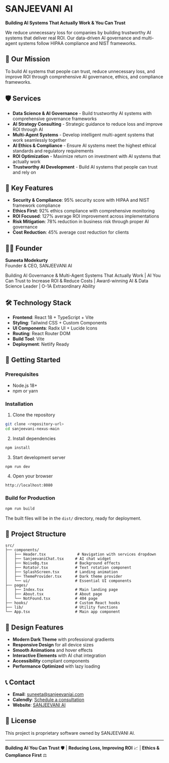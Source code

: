 # SANJEEVANI AI

**Building AI Systems That Actually Work & You Can Trust**

We reduce unnecessary loss for companies by building trustworthy AI systems that deliver real ROI. Our data-driven AI governance and multi-agent systems follow HIPAA compliance and NIST frameworks.

## 🎯 Our Mission

To build AI systems that people can trust, reduce unnecessary loss, and improve ROI through comprehensive AI governance, ethics, and compliance frameworks.

## 🛡️ Services

- **Data Science & AI Governance** - Build trustworthy AI systems with comprehensive governance frameworks
- **AI Strategy Consulting** - Strategic guidance to reduce loss and improve ROI through AI
- **Multi-Agent Systems** - Develop intelligent multi-agent systems that work seamlessly together
- **AI Ethics & Compliance** - Ensure AI systems meet the highest ethical standards and regulatory requirements
- **ROI Optimization** - Maximize return on investment with AI systems that actually work
- **Trustworthy AI Development** - Build AI systems that people can trust and rely on

## 🚀 Key Features

- **Security & Compliance**: 95% security score with HIPAA and NIST framework compliance
- **Ethics First**: 92% ethics compliance with comprehensive monitoring
- **ROI Focused**: 127% average ROI improvement across implementations
- **Risk Mitigation**: 78% reduction in business risk through proper AI governance
- **Cost Reduction**: 45% average cost reduction for clients

## 👩‍💼 Founder

**Suneeta Modekurty**  
Founder & CEO, SANJEEVANI AI

Building AI Governance & Multi-Agent Systems That Actually Work | AI You Can Trust to Increase ROI & Reduce Costs | Award-winning AI & Data Science Leader | O-1A Extraordinary Ability

## 🛠️ Technology Stack

- **Frontend**: React 18 + TypeScript + Vite
- **Styling**: Tailwind CSS + Custom Components
- **UI Components**: Radix UI + Lucide Icons
- **Routing**: React Router DOM
- **Build Tool**: Vite
- **Deployment**: Netlify Ready

## 🚀 Getting Started

### Prerequisites
- Node.js 18+ 
- npm or yarn

### Installation

1. Clone the repository
```bash
git clone <repository-url>
cd sanjeevani-nexus-main
```

2. Install dependencies
```bash
npm install
```

3. Start development server
```bash
npm run dev
```

4. Open your browser
```
http://localhost:8080
```

### Build for Production

```bash
npm run build
```

The built files will be in the `dist/` directory, ready for deployment.

## 📁 Project Structure

```
src/
├── components/
│   ├── Header.tsx              # Navigation with services dropdown
│   ├── SanjeevaniChat.tsx     # AI chat widget
│   ├── NoiseBg.tsx            # Background effects
│   ├── Rotator.tsx            # Text rotation component
│   ├── SplashScreen.tsx       # Landing animation
│   ├── ThemeProvider.tsx      # Dark theme provider
│   └── ui/                    # Essential UI components
├── pages/
│   ├── Index.tsx              # Main landing page
│   ├── About.tsx              # About page
│   └── NotFound.tsx           # 404 page
├── hooks/                     # Custom React hooks
├── lib/                       # Utility functions
└── App.tsx                    # Main app component
```

## 🎨 Design Features

- **Modern Dark Theme** with professional gradients
- **Responsive Design** for all device sizes
- **Smooth Animations** and hover effects
- **Interactive Elements** with AI chat integration
- **Accessibility** compliant components
- **Performance Optimized** with lazy loading

## 📞 Contact

- **Email**: suneeta@sanjeevaniai.com
- **Calendly**: [Schedule a consultation](https://calendly.com/sia-sanjeevaniai/30min)
- **Website**: [SANJEEVANI AI](http://localhost:8080)

## 📄 License

This project is proprietary software owned by SANJEEVANI AI.

---

**Building AI You Can Trust** 🛡️ | **Reducing Loss, Improving ROI** 📈 | **Ethics & Compliance First** ⚖️